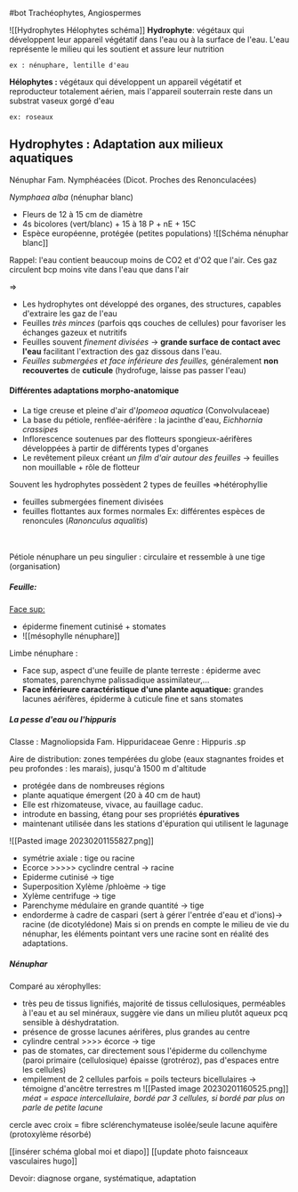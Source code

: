 #bot
Trachéophytes, Angiospermes

![[Hydrophytes Hélophytes schéma]]
**Hydrophyte**: végétaux qui développent leur appareil végétatif dans l'eau ou à la surface de l'eau. L'eau représente le milieu qui les soutient et assure leur nutrition

	ex : nénuphare, lentille d'eau

**Hélophytes :** végétaux qui développent un appareil végétatif et reproducteur totalement aérien, mais l'appareil souterrain reste dans un substrat vaseux gorgé d'eau

	ex: roseaux

## Hydrophytes : Adaptation aux milieux aquatiques

Nénuphar
Fam. Nymphéacées (Dicot. Proches des Renonculacées)

*Nymphaea alba* (nénuphar blanc)
- Fleurs de 12 à 15 cm de diamètre
- 4s bicolores (vert/blanc) + 15 à 18 P + nE + 15C
- Espèce européenne, protégée (petites populations)
![[Schéma nénuphar blanc]]

Rappel: l'eau contient beaucoup moins de CO2 et d'O2 que l'air.
Ces gaz circulent bcp moins vite dans l'eau que dans l'air

=> 
- Les hydrophytes ont développé des organes, des structures, capables d'extraire les gaz de l'eau
- Feuilles *très minces* (parfois qqs couches de cellules) pour favoriser les échanges gazeux et nutritifs
- Feuilles souvent *finement divisées* -> **grande surface de contact avec l'eau** facilitant l'extraction des gaz dissous dans l'eau.
- *Feuilles submergées et face inférieure des feuilles,* généralement **non recouvertes** de **cuticule** (hydrofuge, laisse pas passer l'eau)

#### Différentes adaptations morpho-anatomique

- La tige creuse et pleine d'air d'*Ipomeoa aquatica* (Convolvulaceae)
- La base du pétiole, renflée-aérifère : la jacinthe d'eau, *Eichhornia crassipes*
- Inflorescence soutenues par des flotteurs spongieux-aérifères développées à partir de différents types d'organes 
- Le revêtement pileux créant *un film d'air autour des feuilles* -> feuilles non mouillable + rôle de flotteur

Souvent les hydrophytes possèdent 2 types de feuilles =>hétérophyllie
- feuilles submergées finement divisées
- feuilles flottantes aux formes normales 
	Ex: différentes espèces de renoncules (*Ranonculus aqualitis*)
<br>
<br>
Pétiole nénuphare un peu singulier : circulaire et ressemble à une tige (organisation)

##### Feuille:
<u>Face sup:</u>
- épiderme finement cutinisé + stomates 
-  ![[mésophylle nénuphare]]

Limbe nénuphare :
- Face sup, aspect d'une feuille de plante terreste : épiderme avec stomates, parenchyme palissadique assimilateur,...
- **Face inférieure caractéristique d'une plante aquatique:** grandes lacunes aérifères, épiderme à cuticule fine et sans stomates 




##### La pesse d'eau ou l'hippuris

Classe : Magnoliopsida
Fam. Hippuridaceae
Genre : Hippuris .sp

Aire de distribution: zones tempérées du globe (eaux stagnantes froides et peu profondes : les marais), jusqu'à 1500 m d'altitude

- protégée dans de nombreuses régions
- plante aquatique émergent (20 à 40 cm de haut)
- Elle est rhizomateuse, vivace, au fauillage caduc.
- introdute en bassing, étang pour ses propriétés **épuratives**
- maintenant utilisée dans les stations d'épuration qui utilisent le lagunage


![[Pasted image 20230201155827.png]]
- symétrie axiale : tige ou racine
- Ecorce >>>>> cyclindre central -> racine
- Epiderme cutinisé -> tige
- Superposition Xylème /phloème -> tige
- Xylème centrifuge -> tige
- Parenchyme médulaire en grande quantité -> tige 
- endorderme à cadre de caspari (sert à gérer l'entrée d'eau et d'ions)-> racine (de dicotylédone)
Mais si on prends en compte le milieu de vie du nénuphar, les éléments pointant vers une racine sont en réalité des adaptations.

##### Nénuphar 
Comparé au xérophylles:
- très peu de tissus lignifiés, majorité de tissus cellulosiques, perméables à l'eau et au sel minéraux, suggère vie dans un milieu plutôt aqueux pcq sensible à déshydratation.
- présence de grosse lacunes aérifères, plus grandes au centre
- cylindre central >>>> écorce -> tige
- pas de stomates, car directement sous l'épiderme du collenchyme (paroi primaire (cellulosique) épaisse (grotréroz), pas d'espaces entre les cellules)
- empilement de 2 cellules parfois = poils tecteurs bicellulaires -> témoigne d'ancêtre terrestres
m
![[Pasted image 20230201160525.png]]
*méat = espace intercellulaire, bordé par 3 cellules, si bordé par plus on parle de petite lacune*

cercle avec croix = fibre sclérenchymateuse isolée/seule 
lacune aquifère (protoxylème résorbé)

[[insérer schéma global moi et diapo]]
[[update photo faisnceaux vasculaires hugo]]

Devoir: diagnose organe, systématique, adaptation
